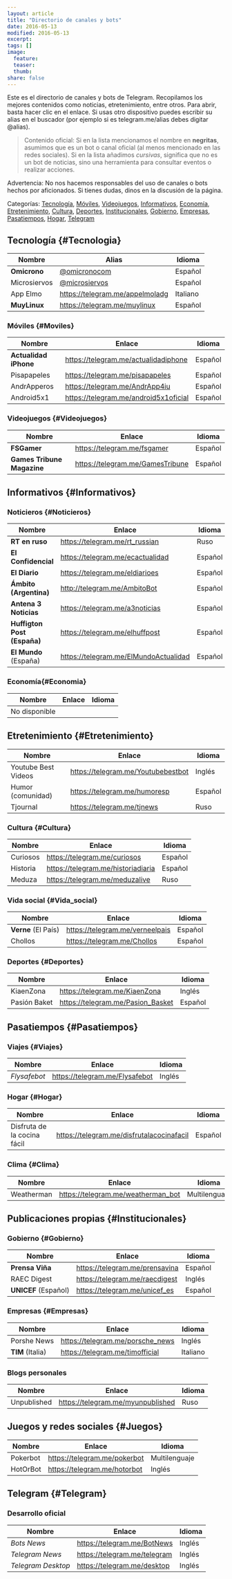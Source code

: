 ```yaml
---
layout: article
title: "Directorio de canales y bots"
date: 2016-05-13
modified: 2016-05-13
excerpt:
tags: []
image:
  feature:
  teaser:
  thumb:
share: false
---
```


Este es el directorio de canales y bots de Telegram. Recopilamos los mejores contenidos como noticias, etretenimiento, entre otros. Para abrir, basta hacer clic en el enlace. Si usas otro dispositivo puedes escribir su alias en el buscador (por ejemplo si es telegram.me/alias debes digitar @alias).

> Contenido oficial: Si en la lista mencionamos el nombre en
> **negritas**, asumimos que es un bot o canal oficial (al menos mencionado en las redes sociales).
> Si en la lista añadimos *cursivas*, significa que no es un bot de noticias,
> sino una herramienta para consultar eventos o realizar acciones.

Advertencia: No nos hacemos responsables del uso de canales o bots hechos por aficionados. Si tienes dudas, dinos en la discusión de la página.

Categorías: [Tecnología](#Tecnologia), [Móviles](#Moviles), [Videojuegos](#Videojuegos), [Informativos](#Informativos), [Economía](#Economia), [Etretenimiento](#Etretenimiento), [Cultura](#Cultura), [Deportes](#Deportes), [Institucionales](#Institucionales), [Gobierno](#Gobierno), [Empresas](#Empresas), [Pasatiempos](#Pasatiempos), [Hogar](#Hogar), [Telegram](#Telegram)


## Tecnología {#Tecnologia}

| Nombre              |  Alias                              | Idioma   |
|---------------------|-------------------------------------|----------|
| **Omicrono**        | [@omicronocom](https://telegram.me/omicronocom)     | Español  |
| Microsiervos        | [@microsiervos](https://telegram.me/microsiervos)    | Español  |
| App Elmo            | https://telegram.me/appelmoladg     | Italiano |
| **MuyLinux**        | https://telegram.me/muylinux        | Español  |


### Móviles {#Moviles}

| Nombre                 |  Enlace                             | Idioma   |
|------------------------|-------------------------------------|----------|
| **Actualidad iPhone**  | https://telegram.me/actualidadiphone| Español  |
| Pisapapeles            | https://telegram.me/pisapapeles     | Español  |
| AndrApperos            | https://telegram.me/AndrApp4iu      | Español  |
| Android5x1             | https://telegram.me/android5x1oficial |Español |

### Videojuegos {#Videojuegos}

| Nombre              |  Enlace                             | Idioma   |
|---------------------|-------------------------------------|----------|
| **FSGamer**         | https://telegram.me/fsgamer         | Español  |
|**Games Tribune Magazine** | https://telegram.me/GamesTribune | Español   |


## Informativos {#Informativos}

### Noticieros {#Noticieros}

| Nombre                      | Enlace                              | Idioma   |
|-----------------------------|-------------------------------------|----------|
| **RT en ruso**              | https://telegram.me/rt_russian  | Ruso     |
| **El Confidencial**         | https://telegram.me/ecactualidad | Español  |
| **El Diario**               | https://telegram.me/eldiarioes  | Español  |
| **Ámbito (Argentina)**      | http://telegram.me/AmbitoBot    | Español  |    
| **Antena 3 Noticias**       | https://telegram.me/a3noticias  | Español  |
| **Huffigton Post (España)** | https://telegram.me/elhuffpost | Español |
| **El Mundo** (España)       | https://telegram.me/ElMundoActualidad |Español|

### Economía{#Economia}

| Nombre              | Enlace                              | Idioma   |
|---------------------|-------------------------------------|----------|
|No disponible|

## Etretenimiento {#Etretenimiento}

| Nombre              | Enlace                              | Idioma   |
|---------------------|-------------------------------------|----------|
| Youtube Best Videos | https://telegram.me/Youtubebestbot  | Inglés   |
| Humor (comunidad)   | https://telegram.me/humoresp        | Español  |
| Tjournal            | https://telegram.me/tjnews          | Ruso     |

### Cultura {#Cultura}

| Nombre              | Enlace                              | Idioma   |
|---------------------|-------------------------------------|----------|
| Curiosos            | https://telegram.me/curiosos        | Español  |
| Historia            | https://telegram.me/historiadiaria  | Español  |
| Meduza              | https://telegram.me/meduzalive      | Ruso     |

### Vida social {#Vida_social}

| Nombre              | Enlace                              | Idioma   |
|---------------------|-------------------------------------|----------|
| **Verne** (El País) | https://telegram.me/verneelpais     | Español  |
| Chollos             | https://telegram.me/Chollos         | Español  |

### Deportes {#Deportes}

| Nombre              | Enlace                              | Idioma   |
|---------------------|-------------------------------------|----------|
| KiaenZona           | https://telegram.me/KiaenZona       | Inglés   |
| Pasión Baket        | https://telegram.me/Pasion_Basket   | Español  |

## Pasatiempos {#Pasatiempos}

### Viajes {#Viajes}

| Nombre              | Enlace                              | Idioma   |
|---------------------|-------------------------------------|----------|
| *Flysafebot*        | https://telegram.me/Flysafebot      | Inglés   |

### Hogar {#Hogar}

| Nombre                            | Enlace                                         | Idioma   |
|-----------------------------------|------------------------------------------------|----------|
| Disfruta de la cocina fácil       | https://telegram.me/disfrutalacocinafacil      | Español  |

### Clima {#Clima}

| Nombre                            | Enlace                                         |     Idioma     |
|-----------------------------------|------------------------------------------------|----------------|
| Weatherman                        | https://telegram.me/weatherman_bot             | Multilenguaje  |

## Publicaciones propias {#Institucionales}

### Gobierno {#Gobierno}

| Nombre              | Enlace                              | Idioma   |
|---------------------|-------------------------------------|----------|
| **Prensa Viña**     | https://telegram.me/prensavina      | Español  |
| RAEC Digest         | https://telegram.me/raecdigest      | Inglés   |
| **UNICEF** (Español)    | https://telegram.me/unicef_es       | Español   |

### Empresas {#Empresas}

| Nombre              | Enlace                              | Idioma   |
|---------------------|-------------------------------------|----------|
| Porshe News         | https://telegram.me/porsche_news    | Inglés   |
| **TIM** (Italia)    | https://telegram.me/timofficial     | Italiano |

### Blogs personales

| Nombre              | Enlace                              | Idioma   |
|---------------------|-------------------------------------|----------|
| Unpublished         | https://telegram.me/myunpublished   | Ruso   |

## Juegos y redes sociales {#Juegos}

| Nombre                            | Enlace                                         |     Idioma     |
|-----------------------------------|------------------------------------------------|----------------|
| Pokerbot                          | https://telegram.me/pokerbot                   | Multilenguaje  |
| HotOrBot                          | https://telegram.me/hotorbot                   | Inglés  |

## Telegram {#Telegram}

### Desarrollo oficial

| Nombre              | Enlace                              | Idioma   |
|---------------------|-------------------------------------|----------|
| *Bots News*         | https://telegram.me/BotNews         | Inglés   |
| *Telegram News*     | https://telegram.me/telegram        | Inglés   |
| *Telegram Desktop*     | https://telegram.me/desktop         | Inglés   |
